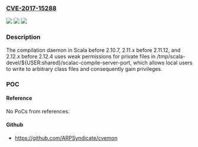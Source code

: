### [CVE-2017-15288](https://cve.mitre.org/cgi-bin/cvename.cgi?name=CVE-2017-15288)
![](https://img.shields.io/static/v1?label=Product&message=n%2Fa&color=blue)
![](https://img.shields.io/static/v1?label=Version&message=n%2Fa&color=blue)
![](https://img.shields.io/static/v1?label=Vulnerability&message=n%2Fa&color=brighgreen)

### Description

The compilation daemon in Scala before 2.10.7, 2.11.x before 2.11.12, and 2.12.x before 2.12.4 uses weak permissions for private files in /tmp/scala-devel/${USER:shared}/scalac-compile-server-port, which allows local users to write to arbitrary class files and consequently gain privileges.

### POC

#### Reference
No PoCs from references.

#### Github
- https://github.com/ARPSyndicate/cvemon

